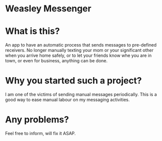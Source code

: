 # Weasley Messenger

# What is this?
An app to have an automatic process that sends messages to pre-defined receivers. No longer manually texting your mom or your significant other when you arrive home safely, or to let your friends know whe you are in town, or even for business, anything can be done.

# Why you started such a project?
I am one of the victims of sending manual messages periodically. This is a good way to ease manual labour on my messaging activities.

# Any problems?
Feel free to inform, will fix it ASAP.
